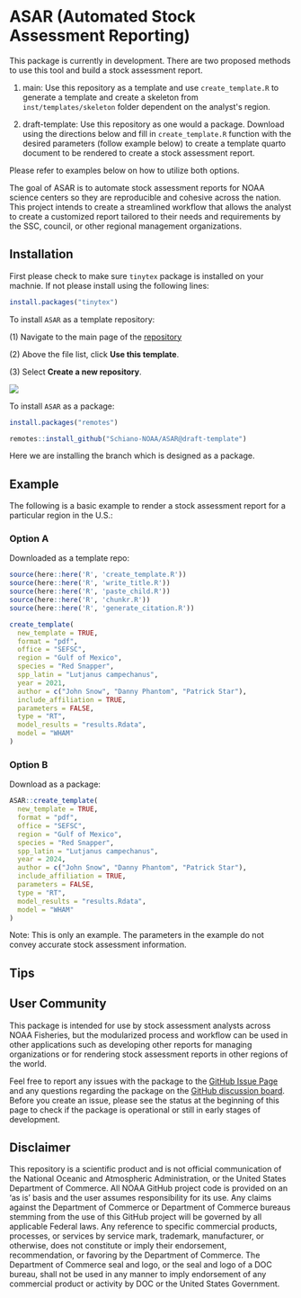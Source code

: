 
# ASAR (Automated Stock Assessment Reporting)

<!-- badges: start -->
<!-- badges: end -->

This package is currently in development. There are two proposed methods to use this tool and build a stock assessment report. 

  1) main: Use this repository as a template and use `create_template.R` to generate a template and create a skeleton from `inst/templates/skeleton` folder dependent on the analyst's region.
  
  2) draft-template: Use this repository as one would a package. Download using the directions below and fill in `create_template.R` function with the desired parameters (follow example below) to create a template quarto document to be rendered to create a stock assessment report.
  
Please refer to examples below on how to utilize both options.

The goal of ASAR is to automate stock assessment reports for NOAA science centers so they are reproducible and cohesive across the nation. This project intends to create a streamlined workflow that allows the analyst to create a customized report tailored to their needs and requirements by the SSC, council, or other regional management organizations. 

## Installation

First please check to make sure `tinytex` package is installed on your machnie. If not please install using the following lines:

```r
install.packages("tinytex")
```

To install `ASAR` as a template repository:

  (1) Navigate to the main page of the [repository](https://github.com/Schiano-NOAA/ASAR)
  
  (2) Above the file list, click **Use this template**.
  
  (3) Select **Create a new repository**.
  
 ![](https://docs.github.com/assets/cb-77734/mw-1440/images/help/repository/use-this-template-button.webp) 
 
To install `ASAR` as a package:

```r
install.packages("remotes")

remotes::install_github("Schiano-NOAA/ASAR@draft-template")
```

Here we are installing the branch which is designed as a package.

## Example

The following is a basic example to render a stock assessment report for a particular region in the U.S.:

### Option A

Downloaded as a template repo:

``` r
source(here::here('R', 'create_template.R'))
source(here::here('R', 'write_title.R'))
source(here::here('R', 'paste_child.R'))
source(here::here('R', 'chunkr.R'))
source(here::here('R', 'generate_citation.R'))

create_template(
  new_template = TRUE,
  format = "pdf",
  office = "SEFSC",
  region = "Gulf of Mexico",
  species = "Red Snapper",
  spp_latin = "Lutjanus campechanus",
  year = 2021,
  author = c("John Snow", "Danny Phantom", "Patrick Star"),
  include_affiliation = TRUE,
  parameters = FALSE,
  type = "RT",
  model_results = "results.Rdata",
  model = "WHAM"
)
```

### Option B

Download as a package:

```r
ASAR::create_template(
  new_template = TRUE,
  format = "pdf",
  office = "SEFSC",
  region = "Gulf of Mexico",
  species = "Red Snapper",
  spp_latin = "Lutjanus campechanus",
  year = 2024,
  author = c("John Snow", "Danny Phantom", "Patrick Star"),
  include_affiliation = TRUE,
  parameters = FALSE,
  type = "RT",
  model_results = "results.Rdata",
  model = "WHAM"
)
```

Note: This is only an example. The parameters in the example do not convey accurate stock assessment information.

## Tips

## User Community

This package is intended for use by stock assessment analysts across NOAA Fisheries, but the modularized process and workflow can be used in other applications such as developing other reports for managing organizations or for rendering stock assessment reports in other regions of the world.

Feel free to report any issues with the package to the [GitHub Issue Page](https://github.com/Schiano-NOAA/ASAR/issues) and any questions regarding the package on the [GitHub discussion board](https://github.com/Schiano-NOAA/ASAR/discussions). Before you create an issue, please see the status at the beginning of this page to check if the package is operational or still in early stages of development.


## Disclaimer

This repository is a scientific product and is not official communication of the National Oceanic and Atmospheric Administration, or the United States Department of Commerce. All NOAA GitHub project code is provided on an ‘as is’ basis and the user assumes responsibility for its use. Any claims against the Department of Commerce or Department of Commerce bureaus stemming from the use of this GitHub project will be governed by all applicable Federal laws. Any reference to specific commercial products, processes, or services by service mark, trademark, manufacturer, or otherwise, does not constitute or imply their endorsement, recommendation, or favoring by the Department of Commerce. The Department of Commerce seal and logo, or the seal and logo of a DOC bureau, shall not be used in any manner to imply endorsement of any commercial product or activity by DOC or the United States Government.
